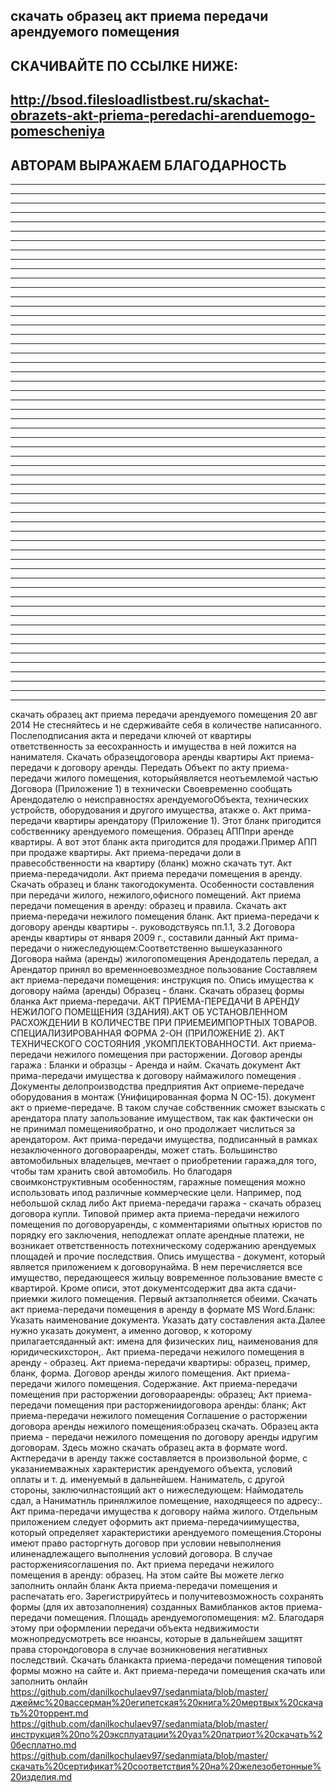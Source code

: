скачать образец акт приема передачи арендуемого помещения
--------------------------------------------------
СКАЧИВАЙТЕ ПО ССЫЛКЕ НИЖЕ:
--------------------------------------------------
http://bsod.filesloadlistbest.ru/skachat-obrazets-akt-priema-peredachi-arenduemogo-pomescheniya
--------------------------------------------------
АВТОРАМ ВЫРАЖАЕМ БЛАГОДАРНОСТЬ
--------------------------------------------------
--------------------------------------------------
--------------------------------------------------
--------------------------------------------------
--------------------------------------------------
--------------------------------------------------
--------------------------------------------------
--------------------------------------------------
--------------------------------------------------
--------------------------------------------------
--------------------------------------------------
--------------------------------------------------
--------------------------------------------------
--------------------------------------------------
--------------------------------------------------
--------------------------------------------------
--------------------------------------------------
--------------------------------------------------
--------------------------------------------------
--------------------------------------------------
--------------------------------------------------
--------------------------------------------------
--------------------------------------------------
--------------------------------------------------
--------------------------------------------------
--------------------------------------------------
--------------------------------------------------
--------------------------------------------------
--------------------------------------------------
--------------------------------------------------
--------------------------------------------------
--------------------------------------------------
--------------------------------------------------
--------------------------------------------------
--------------------------------------------------
--------------------------------------------------
--------------------------------------------------
--------------------------------------------------
--------------------------------------------------
--------------------------------------------------
--------------------------------------------------
--------------------------------------------------
--------------------------------------------------
--------------------------------------------------
--------------------------------------------------
--------------------------------------------------
--------------------------------------------------
--------------------------------------------------
--------------------------------------------------
--------------------------------------------------
--------------------------------------------------
--------------------------------------------------
--------------------------------------------------
--------------------------------------------------
--------------------------------------------------
--------------------------------------------------
--------------------------------------------------
скачать образец акт приема передачи арендуемого помещения 20 авг 2014  Не стесняйтесь и не сдерживайте себя в количестве написанного. Послеподписания акта и передачи ключей от квартиры ответственность за еесохранность и имущества в ней ложится на нанимателя. Скачать образецдоговора аренды квартиры Акт приема-передачи к договору аренды. Передать Объект по акту приема-передачи жилого помещения, которыйявляется неотъемлемой частью Договора (Приложение 1) в технически Своевременно сообщать Арендодателю о неисправностях арендуемогоОбъекта, технических устройств, оборудования и другого имущества, атакже о. Акт прима-передачи квартиры арендатору (Приложение  1). Этот бланк пригодится собственнику арендуемого помещения. Образец АППпри аренде квартиры. А вот этот бланк акта пригодится для продажи.Пример АПП при продаже квартиры. Акт приема-передачи доли в правесобственности на квартиру (бланк) можно скачать тут. Акт приема-передачидоли. Акт приема передачи помещения в аренду. Скачать образец и бланк такогодокумента. Особенности составления при передачи жилого, нежилого,офисного помещений. Акт приема передачи помещения в аренду: образец и правила. Скачать акт приема-передачи нежилого помещения бланк. Акт приема-передачи к договору аренды квартиры -. руководствуясь пп.1.1, 3.2 Договора аренды квартиры от  января 2009 г., составили данный Акт прима-передачи о нижеследующем:Соответственно вышеуказанного Договора найма (аренды) жилогопомещения Арендодатель передал, а Арендатор принял во временноевозмездное пользование
Составляем акт приема-передачи помещения: инструкция по. Опись имущества к договору найма (аренды)  Образец - бланк. Скачать образец формы бланка Акт приема-передачи. АКТ ПРИЕМА-ПЕРЕДАЧИ В АРЕНДУ НЕЖИЛОГО ПОМЕЩЕНИЯ (ЗДАНИЯ).АКТ ОБ УСТАНОВЛЕННОМ РАСХОЖДЕНИИ В КОЛИЧЕСТВЕ ПРИ ПРИЕМЕИМПОРТНЫХ ТОВАРОВ. СПЕЦИАЛИЗИРОВАННАЯ ФОРМА  2-ОН (ПРИЛОЖЕНИЕ 2). АКТ ТЕХНИЧЕСКОГО СОСТОЯНИЯ ,УКОМПЛЕКТОВАННОСТИ. Акт приема-передачи нежилого помещения при расторжении. Договор аренды гаража : Бланки и образцы - Аренда и найм. Скачать документ Акт прима-передачи имущества к договору наймажилого помещения . Документы делопроизводства предприятия  Акт оприеме-передаче оборудования в монтаж (Унифицированная форма N ОС-15). документ акт о приеме-передаче. В таком случае собственник сможет взыскать с арендатора плату запользование имуществом, так как фактически он не принимал помещенияобратно, и оно продолжает числиться за арендатором. Акт прима-передачи имущества, подписанный в рамках незаключенного договорааренды, может стать. Большинство автомобильных владельцев, мечтает о приобретении гаража,для того, чтобы там хранить свой автомобиль. Но благодаря своимконструктивным особенностям, гаражные помещения можно использовать ипод различные коммерческие цели. Например, под небольшой склад либо
Акт приема-передачи гаража - скачать образец договора купли. Типовой пример акта приема-передачи нежилого помещения по договоруаренды, с комментариями опытных юристов по порядку его заключения,  неподлежат оплате арендные платежи, не возникает ответственность потехническому содержанию арендуемых площадей и прочие последствия. Опись имущества - документ, который является приложением к договорунайма. В нем перечисляется все имущество, передающееся жильцу вовременное пользование вместе с квартирой. Кроме описи, этот документсодержит два акта сдачи-приемки жилого помещения. Первый актзаполняется обеими. Скачать акт приема-передачи помещения в аренду в формате MS Word.Бланк: Указать наименование документа. Указать дату составления акта.Далее нужно указать документ, а именно договор, к которому прилагаетсяданный акт: имена для физических лиц, наименования для юридическихсторон,. Акт приема-передачи нежилого помещения в аренду - образец. Акт приема-передачи квартиры: образец, пример, бланк, форма. Договор аренды жилого помещения. Акт приема-передачи жилого помещения. Содержание. Акт приема-передачи помещения при расторжении договорааренды: образец; Акт приема-передачи помещения при расторжениидоговора аренды: бланк; Акт приема-передачи нежилого помещения Соглашение о расторжении договора аренды нежилого помещения:образец скачать.
Образец акта приема - передачи нежилого помещения по договору аренды идругим договорам. Здесь можно скачать образец акта в формате word.  Актпередачи в аренду также составляется в произвольной форме, с указаниемважных характеристик арендуемого объекта, условий оплаты и т. д. именуемый в дальнейшем. Наниматель, с другой стороны, заключилнастоящий акт о нижеследующем: Наймодатель сдал, а Наниматнль принялжилое помещение, находящееся по адресу:. Акт прима-передачи имущества к договору найма жилого. Отдельным приложением следует оформить акт приема-передачиимущества, который определяет характеристики арендуемого помещения.Стороны имеют право расторгнуть договор при условии невыполнения илиненадлежащего выполнения условий договора. В случае расторжениясоглашения по. Акт приема передачи нежилого помещения в аренду: образец. На этом сайте Вы можете легко заполнить онлайн бланк Акта приема-передачи помещения и распечатать его.  Зарегистрируйтесь и получитевозможность сохранять формы (для их автозаполнения) созданных Вамибланков актов приема-передачи помещения.  Площадь арендуемогопомещения: м2. Благодаря этому при оформлении передачи объекта недвижимости можнопредусмотреть все нюансы, которые в дальнейшем защитят права сторондоговора в случае возникновения негативных последствий. Скачать бланкакта приема-передачи помещения типовой формы можно на сайте и. Акт приема-передачи помещения скачать или заполнить онлайн
https://github.com/danilkochulaev97/sedanmiata/blob/master/джеймс%20вассерман%20египетская%20книга%20мертвых%20скачать%20торрент.md
https://github.com/danilkochulaev97/sedanmiata/blob/master/инструкция%20по%20эксплуатации%20уаз%20патриот%20скачать%20бесплатно.md
https://github.com/danilkochulaev97/sedanmiata/blob/master/скачать%20сертификат%20соответствия%20на%20железобетонные%20изделия.md